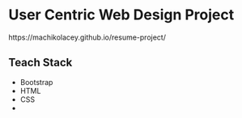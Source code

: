 
<h1>User Centric Web Design Project</h1>
https://machikolacey.github.io/resume-project/

<h2>Teach Stack</h2>

<ul>
  <li>Bootstrap</li>
  <li>HTML</li>
  <li>CSS<li>
</ul>
